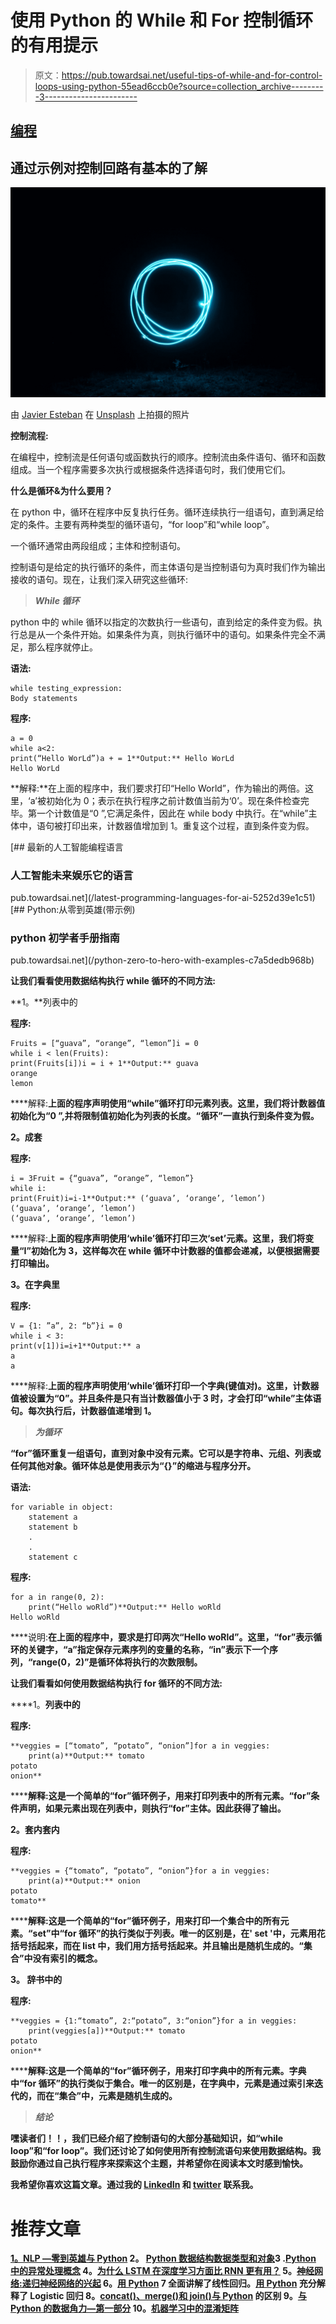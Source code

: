 # 使用 Python 的 While 和 For 控制循环的有用提示

> 原文：<https://pub.towardsai.net/useful-tips-of-while-and-for-control-loops-using-python-55ead6ccb0e?source=collection_archive---------3----------------------->

## [编程](https://towardsai.net/p/category/programming)

## 通过示例对控制回路有基本的了解

![](img/c9716b27b4cbb71d06bc9e3991abe302.png)

由 [Javier Esteban](https://unsplash.com/@javiestebaan?utm_source=medium&utm_medium=referral) 在 [Unsplash](https://unsplash.com?utm_source=medium&utm_medium=referral) 上拍摄的照片

**控制流程:**

在编程中，控制流是任何语句或函数执行的顺序。控制流由条件语句、循环和函数组成。当一个程序需要多次执行或根据条件选择语句时，我们使用它们。

**什么是循环&为什么要用？**

在 python 中，循环在程序中反复执行任务。循环连续执行一组语句，直到满足给定的条件。主要有两种类型的循环语句，“for loop”和“while loop”。

一个循环通常由两段组成；主体和控制语句。

控制语句是给定的执行循环的条件，而主体语句是当控制语句为真时我们作为输出接收的语句。现在，让我们深入研究这些循环:

> ***While 循环***

python 中的 while 循环以指定的次数执行一些语句，直到给定的条件变为假。执行总是从一个条件开始。如果条件为真，则执行循环中的语句。如果条件完全不满足，那么程序就停止。

**语法:**

```
while testing_expression:
Body statements
```

**程序:**

```
a = 0
while a<2:
print(“Hello WorLd”)a + = 1**Output:** Hello WorLd
Hello WorLd
```

**解释:**在上面的程序中，我们要求打印“Hello World”，作为输出的两倍。这里，‘a’被初始化为 0；表示在执行程序之前计数值当前为‘0’。现在条件检查完毕。第一个计数值是“0 ”,它满足条件，因此在 while body 中执行。在“while”主体中，语句被打印出来，计数器值增加到 1。重复这个过程，直到条件变为假。

[](/latest-programming-languages-for-ai-5252d39e1c51) [## 最新的人工智能编程语言

### 人工智能未来娱乐它的语言

pub.towardsai.net](/latest-programming-languages-for-ai-5252d39e1c51) [](/python-zero-to-hero-with-examples-c7a5dedb968b) [## Python:从零到英雄(带示例)

### python 初学者手册指南

pub.towardsai.net](/python-zero-to-hero-with-examples-c7a5dedb968b) 

**让我们看看使用数据结构执行 while 循环的不同方法:**

**1。**列表中的

****程序:****

```
Fruits = [“guava”, “orange”, “lemon”]i = 0
while i < len(Fruits):
print(Fruits[i])i = i + 1**Output:** guava
orange
lemon
```

****解释:**上面的程序声明使用“while”循环打印元素列表。这里，我们将计数器值初始化为“0 ”,并将限制值初始化为列表的长度。“循环”一直执行到条件变为假。**

****2。成套****

****程序:****

```
i = 3Fruit = {“guava”, “orange”, “lemon”}
while i:
print(Fruit)i=i-1**Output:** (‘guava’, ‘orange’, ‘lemon’)
(‘guava’, ‘orange’, ‘lemon’)
(‘guava’, ‘orange’, ‘lemon’)
```

****解释:**上面的程序声明使用‘while’循环打印三次‘set’元素。这里，我们将变量“I”初始化为 3，这样每次在 while 循环中计数器的值都会递减，以便根据需要打印输出。**

****3。在字典里****

****程序:****

```
V = {1: ”a”, 2: “b”}i = 0
while i < 3:
print(v[1])i=i+1**Output:** a
a
a
```

****解释:**上面的程序声明使用‘while’循环打印一个字典(键值对)。这里，计数器值被设置为“0”。并且条件是只有当计数器值小于 3 时，才会打印“while”主体语句。每次执行后，计数器值递增到 1。**

> *****为循环*****

**“for”循环重复一组语句，直到对象中没有元素。它可以是字符串、元组、列表或任何其他对象。循环体总是使用表示为“{}”的缩进与程序分开。**

****语法:****

```
for variable in object:
    statement a
    statement b
    .
    .
    statement c
```

****程序:****

```
for a in range(0, 2):
    print(“Hello woRld”)**Output:** Hello woRld
Hello woRld
```

****说明:**在上面的程序中，要求是打印两次“Hello woRld”。这里，“for”表示循环的关键字，“a”指定保存元素序列的变量的名称，“in”表示下一个序列，“range(0，2)”是循环体将执行的次数限制。**

****让我们看看如何使用数据结构执行 for 循环的不同方法:****

****1。**列表中的**

******程序:******

```
**veggies = [“tomato”, “potato”, “onion”]for a in veggies:
    print(a)**Output:** tomato
potato
onion**
```

******解释:**这是一个简单的“for”循环例子，用来打印列表中的所有元素。“for”条件声明，如果元素出现在列表中，则执行“for”主体。因此获得了输出。****

******2。**套内**套内******

******程序:******

```
**veggies = {“tomato”, “potato”, “onion”}for a in veggies:
    print(a)**Output:** onion
potato
tomato**
```

******解释:**这是一个简单的“for”循环例子，用来打印一个集合中的所有元素。“set”中“for 循环”的执行类似于列表。唯一的区别是，在' set '中，元素用花括号括起来，而在 list 中，我们用方括号括起来。并且输出是随机生成的。“集合”中没有索引的概念。****

******3。** **辞书中的******

******程序:******

```
**veggies = {1:“tomato”, 2:“potato”, 3:“onion”}for a in veggies:
    print(veggies[a])**Output:** tomato
potato
onion**
```

******解释:**这是一个简单的“for”循环例子，用来打印字典中的所有元素。字典中“for 循环”的执行类似于集合。唯一的区别是，在字典中，元素是通过索引来迭代的，而在“集合”中，元素是随机生成的。****

> *******结论*******

****嘿读者们！！，我们已经介绍了控制语句的大部分基础知识，如“while loop”和“for loop”。我们还讨论了如何使用所有控制流语句来使用数据结构。我鼓励你通过自己执行程序来探索这个主题，并希望你在阅读本文时感到愉快。****

****我希望你喜欢这篇文章。通过我的 [LinkedIn](https://www.linkedin.com/in/data-scientist-95040a1ab/) 和 [twitter](https://twitter.com/amitprius) 联系我。****

# ****推荐文章****

****[1。NLP —零到英雄与 Python](https://medium.com/towards-artificial-intelligence/nlp-zero-to-hero-with-python-2df6fcebff6e?sk=2231d868766e96b13d1e9d7db6064df1)
2。 [Python 数据结构数据类型和对象](https://medium.com/towards-artificial-intelligence/python-data-structures-data-types-and-objects-244d0a86c3cf?sk=42f4b462499f3fc3a160b21e2c94dba6)3 .[Python 中的异常处理概念](/exception-handling-concepts-in-python-4d5116decac3?source=friends_link&sk=a0ed49d9fdeaa67925eac34ecb55ea30)
4。[为什么 LSTM 在深度学习方面比 RNN 更有用？](/deep-learning-88e218b74a14?source=friends_link&sk=540bf9088d31859d50dbddab7524ba35)
5。[神经网络:递归神经网络的兴起](/neural-networks-the-rise-of-recurrent-neural-networks-df740252da88?source=friends_link&sk=6844935e3de14e478ce00f0b22e419eb)
6。[用 Python](https://medium.com/towards-artificial-intelligence/fully-explained-linear-regression-with-python-fe2b313f32f3?source=friends_link&sk=53c91a2a51347ec2d93f8222c0e06402)
7 全面讲解了线性回归。[用 Python](https://medium.com/towards-artificial-intelligence/fully-explained-logistic-regression-with-python-f4a16413ddcd?source=friends_link&sk=528181f15a44e48ea38fdd9579241a78)
充分解释了 Logistic 回归 8。[concat()、merge()和 join()与 Python](/differences-between-concat-merge-and-join-with-python-1a6541abc08d?source=friends_link&sk=3b37b694fb90db16275059ea752fc16a)
的区别 9。[与 Python 的数据角力—第一部分](/data-wrangling-with-python-part-1-969e3cc81d69?source=friends_link&sk=9c3649cf20f31a5c9ead51c50c89ba0b)
10。[机器学习中的混淆矩阵](https://medium.com/analytics-vidhya/confusion-matrix-in-machine-learning-91b6e2b3f9af?source=friends_link&sk=11c6531da0bab7b504d518d02746d4cc)****